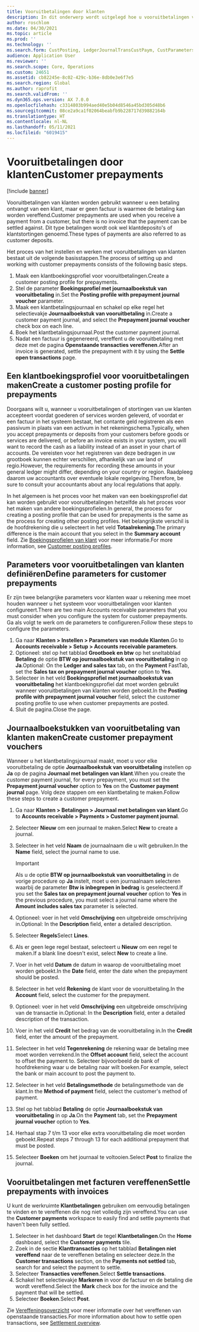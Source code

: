 ```yaml
---
title: Vooruitbetalingen door klanten
description: In dit onderwerp wordt uitgelegd hoe u vooruitbetalingen van klanten (ook wel klantdeposito's genoemd) kunt instellen en verwerken.
author: roschlom
ms.date: 04/30/2021
ms.topic: article
ms.prod: ''
ms.technology: ''
ms.search.form: CustPosting, LedgerJournalTransCustPaym, CustParameters
audience: Application User
ms.reviewer: ''
ms.search.scope: Core, Operations
ms.custom: 24651
ms.assetid: cb82245e-8c02-429c-b36e-8db0e3e6f7e5
ms.search.region: Global
ms.author: raprofit
ms.search.validFrom: ''
ms.dyn365.ops.version: AX 7.0.0
ms.openlocfilehash: c3314803b994aed40e5b04d8546a45bd305d48b6
ms.sourcegitcommit: 08ce2a9ca1f02064beabfb9b228717d39882164b
ms.translationtype: HT
ms.contentlocale: nl-NL
ms.lasthandoff: 05/11/2021
ms.locfileid: "6019415"
---
```

# <a name="customer-prepayments"></a><span data-ttu-id="73f3e-103">Vooruitbetalingen door klanten</span><span class="sxs-lookup"><span data-stu-id="73f3e-103">Customer prepayments</span></span>

[!include [banner](../includes/banner.md)]

<span data-ttu-id="73f3e-104">Vooruitbetalingen van klanten worden gebruikt wanneer u een betaling ontvangt van een klant, maar er geen factuur is waarmee de betaling kan worden vereffend.</span><span class="sxs-lookup"><span data-stu-id="73f3e-104">Customer prepayments are used when you receive a payment from a customer, but there is no invoice that the payment can be settled against.</span></span> <span data-ttu-id="73f3e-105">Dit type betalingen wordt ook wel klantdeposito's of klantstortingen genoemd.</span><span class="sxs-lookup"><span data-stu-id="73f3e-105">These types of payments are also referred to as customer deposits.</span></span>

<span data-ttu-id="73f3e-106">Het proces van het instellen en werken met vooruitbetalingen van klanten bestaat uit de volgende basisstappen.</span><span class="sxs-lookup"><span data-stu-id="73f3e-106">The process of setting up and working with customer prepayments consists of the following basic steps.</span></span>

1. <span data-ttu-id="73f3e-107">Maak een klantboekingsprofiel voor vooruitbetalingen.</span><span class="sxs-lookup"><span data-stu-id="73f3e-107">Create a customer posting profile for prepayments.</span></span>
2. <span data-ttu-id="73f3e-108">Stel de parameter **Boekingsprofiel met journaalboekstuk van vooruitbetaling** in.</span><span class="sxs-lookup"><span data-stu-id="73f3e-108">Set the **Posting profile with prepayment journal voucher** parameter.</span></span>
3. <span data-ttu-id="73f3e-109">Maak een klantbetalingsjournaal en schakel op elke regel het selectievakje **Journaalboekstuk van vooruitbetaling** in.</span><span class="sxs-lookup"><span data-stu-id="73f3e-109">Create a customer payment journal, and select the **Prepayment journal voucher** check box on each line.</span></span>
4. <span data-ttu-id="73f3e-110">Boek het klantbetalingsjournaal.</span><span class="sxs-lookup"><span data-stu-id="73f3e-110">Post the customer payment journal.</span></span>
5. <span data-ttu-id="73f3e-111">Nadat een factuur is gegenereerd, vereffent u de vooruitbetaling met deze met de pagina **Openstaande transacties vereffenen**.</span><span class="sxs-lookup"><span data-stu-id="73f3e-111">After an invoice is generated, settle the prepayment with it by using the **Settle open transactions** page.</span></span>

## <a name="create-a-customer-posting-profile-for-prepayments"></a><span data-ttu-id="73f3e-112">Een klantboekingsprofiel voor vooruitbetalingen maken</span><span class="sxs-lookup"><span data-stu-id="73f3e-112">Create a customer posting profile for prepayments</span></span>

<span data-ttu-id="73f3e-113">Doorgaans wilt u, wanneer u vooruitbetalingen of stortingen van uw klanten accepteert voordat goederen of services worden geleverd, of voordat er een factuur in het systeem bestaat, het contante geld registreren als een passivum in plaats van een activum in het rekeningschema.</span><span class="sxs-lookup"><span data-stu-id="73f3e-113">Typically, when you accept prepayments or deposits from your customers before goods or services are delivered, or before an invoice exists in your system, you will want to record the cash as a liability instead of an asset in your chart of accounts.</span></span> <span data-ttu-id="73f3e-114">De vereisten voor het registreren van deze bedragen in uw grootboek kunnen echter verschillen, afhankelijk van uw land of regio.</span><span class="sxs-lookup"><span data-stu-id="73f3e-114">However, the requirements for recording these amounts in your general ledger might differ, depending on your country or region.</span></span> <span data-ttu-id="73f3e-115">Raadpleeg daarom uw accountants over eventuele lokale regelgeving.</span><span class="sxs-lookup"><span data-stu-id="73f3e-115">Therefore, be sure to consult your accountants about any local regulations that apply.</span></span>

<span data-ttu-id="73f3e-116">In het algemeen is het proces voor het maken van een boekingsprofiel dat kan worden gebruikt voor vooruitbetalingen hetzelfde als het proces voor het maken van andere boekingsprofielen.</span><span class="sxs-lookup"><span data-stu-id="73f3e-116">In general, the process for creating a posting profile that can be used for prepayments is the same as the process for creating other posting profiles.</span></span> <span data-ttu-id="73f3e-117">Het belangrijkste verschil is de hoofdrekening die u selecteert in het veld **Totaalrekening**.</span><span class="sxs-lookup"><span data-stu-id="73f3e-117">The primary difference is the main account that you select in the **Summary account** field.</span></span> <span data-ttu-id="73f3e-118">Zie [Boekingsprofielen van klant](customer-posting-profiles.md) voor meer informatie.</span><span class="sxs-lookup"><span data-stu-id="73f3e-118">For more information, see [Customer posting profiles](customer-posting-profiles.md).</span></span>

## <a name="define-parameters-for-customer-prepayments"></a><span data-ttu-id="73f3e-119">Parameters voor vooruitbetalingen van klanten definiëren</span><span class="sxs-lookup"><span data-stu-id="73f3e-119">Define parameters for customer prepayments</span></span>

<span data-ttu-id="73f3e-120">Er zijn twee belangrijke parameters voor klanten waar u rekening mee moet houden wanneer u het systeem voor vooruitbetalingen voor klanten configureert.</span><span class="sxs-lookup"><span data-stu-id="73f3e-120">There are two main Accounts receivable parameters that you must consider when you configure the system for customer prepayments.</span></span> <span data-ttu-id="73f3e-121">Ga als volgt te werk om de parameters te configureren.</span><span class="sxs-lookup"><span data-stu-id="73f3e-121">Follow these steps to configure the parameters.</span></span>

1. <span data-ttu-id="73f3e-122">Ga naar **Klanten \> Instellen \> Parameters van module Klanten**.</span><span class="sxs-lookup"><span data-stu-id="73f3e-122">Go to **Accounts receivable \> Setup \> Accounts receivable parameters**.</span></span>
2. <span data-ttu-id="73f3e-123">Optioneel: stel op het tabblad **Grootboek en btw** op het sneltabblad **Betaling** de optie **BTW op journaalboekstuk van vooruitbetaling** in op **Ja**.</span><span class="sxs-lookup"><span data-stu-id="73f3e-123">Optional: On the **Ledger and sales tax** tab, on the **Payment** FastTab, set the **Sales tax on prepayment journal voucher** option to **Yes**.</span></span>
3. <span data-ttu-id="73f3e-124">Selecteer in het veld **Boekingsprofiel met journaalboekstuk van vooruitbetaling** het klantboekingsprofiel dat moet worden gebruikt wanneer vooruitbetalingen van klanten worden geboekt.</span><span class="sxs-lookup"><span data-stu-id="73f3e-124">In the **Posting profile with prepayment journal voucher** field, select the customer posting profile to use when customer prepayments are posted.</span></span>
4. <span data-ttu-id="73f3e-125">Sluit de pagina.</span><span class="sxs-lookup"><span data-stu-id="73f3e-125">Close the page.</span></span>

## <a name="create-customer-prepayment-vouchers"></a><span data-ttu-id="73f3e-126">Journaalboekstukken van vooruitbetaling van klanten maken</span><span class="sxs-lookup"><span data-stu-id="73f3e-126">Create customer prepayment vouchers</span></span>

<span data-ttu-id="73f3e-127">Wanneer u het klantbetalingsjournaal maakt, moet u voor elke vooruitbetaling de optie **Journaalboekstuk van vooruitbetaling** instellen op **Ja** op de pagina **Journaal met betalingen van klant**.</span><span class="sxs-lookup"><span data-stu-id="73f3e-127">When you create the customer payment journal, for every prepayment, you must set the **Prepayment journal voucher** option to **Yes** on the **Customer payment journal** page.</span></span> <span data-ttu-id="73f3e-128">Volg deze stappen om een klantbetaling te maken.</span><span class="sxs-lookup"><span data-stu-id="73f3e-128">Follow these steps to create a customer prepayment.</span></span>

1. <span data-ttu-id="73f3e-129">Ga naar **Klanten \> Betalingen \> Journaal met betalingen van klant**.</span><span class="sxs-lookup"><span data-stu-id="73f3e-129">Go to **Accounts receivable \> Payments \> Customer payment journal**.</span></span>
2. <span data-ttu-id="73f3e-130">Selecteer **Nieuw** om een journaal te maken.</span><span class="sxs-lookup"><span data-stu-id="73f3e-130">Select **New** to create a journal.</span></span>
3. <span data-ttu-id="73f3e-131">Selecteer in het veld **Naam** de journaalnaam die u wilt gebruiken.</span><span class="sxs-lookup"><span data-stu-id="73f3e-131">In the **Name** field, select the journal name to use.</span></span>

    > [!IMPORTANT]
    > <span data-ttu-id="73f3e-132">Als u de optie **BTW op journaalboekstuk van vooruitbetaling** in de vorige procedure op **Ja** instelt, moet u een journaalnaam selecteren waarbij de parameter **Btw is inbegrepen in bedrag** is geselecteerd.</span><span class="sxs-lookup"><span data-stu-id="73f3e-132">If you set the **Sales tax on prepayment journal voucher** option to **Yes** in the previous procedure, you must select a journal name where the **Amount includes sales tax** parameter is selected.</span></span> 

4. <span data-ttu-id="73f3e-133">Optioneel: voer in het veld **Omschrijving** een uitgebreide omschrijving in.</span><span class="sxs-lookup"><span data-stu-id="73f3e-133">Optional: In the **Description** field, enter a detailed description.</span></span>
5. <span data-ttu-id="73f3e-134">Selecteer **Regels**</span><span class="sxs-lookup"><span data-stu-id="73f3e-134">Select **Lines**.</span></span>
6. <span data-ttu-id="73f3e-135">Als er geen lege regel bestaat, selecteert u **Nieuw** om een regel te maken.</span><span class="sxs-lookup"><span data-stu-id="73f3e-135">If a blank line doesn't exist, select **New** to create a line.</span></span>
7. <span data-ttu-id="73f3e-136">Voer in het veld **Datum** de datum in waarop de vooruitbetaling moet worden geboekt.</span><span class="sxs-lookup"><span data-stu-id="73f3e-136">In the **Date** field, enter the date when the prepayment should be posted.</span></span>
8. <span data-ttu-id="73f3e-137">Selecteer in het veld **Rekening** de klant voor de vooruitbetaling.</span><span class="sxs-lookup"><span data-stu-id="73f3e-137">In the **Account** field, select the customer for the prepayment.</span></span>
9. <span data-ttu-id="73f3e-138">Optioneel: voer in het veld **Omschrijving** een uitgebreide omschrijving van de transactie in.</span><span class="sxs-lookup"><span data-stu-id="73f3e-138">Optional: In the **Description** field, enter a detailed description of the transaction.</span></span>
10. <span data-ttu-id="73f3e-139">Voer in het veld **Credit** het bedrag van de vooruitbetaling in.</span><span class="sxs-lookup"><span data-stu-id="73f3e-139">In the **Credit** field, enter the amount of the prepayment.</span></span>
11. <span data-ttu-id="73f3e-140">Selecteer in het veld **Tegenrekening** de rekening waar de betaling mee moet worden verrekend.</span><span class="sxs-lookup"><span data-stu-id="73f3e-140">In the **Offset account** field, select the account to offset the payment to.</span></span> <span data-ttu-id="73f3e-141">Selecteer bijvoorbeeld de bank of hoofdrekening waar u de betaling naar wilt boeken.</span><span class="sxs-lookup"><span data-stu-id="73f3e-141">For example, select the bank or main account to post the payment to.</span></span>
12. <span data-ttu-id="73f3e-142">Selecteer in het veld **Betalingsmethode** de betalingsmethode van de klant.</span><span class="sxs-lookup"><span data-stu-id="73f3e-142">In the **Method of payment** field, select the customer's method of payment.</span></span>
13. <span data-ttu-id="73f3e-143">Stel op het tabblad **Betaling** de optie **Journaalboekstuk van vooruitbetaling** in op **Ja**.</span><span class="sxs-lookup"><span data-stu-id="73f3e-143">On the **Payment** tab, set the **Prepayment journal voucher** option to **Yes**.</span></span>
14. <span data-ttu-id="73f3e-144">Herhaal stap 7 t/m 13 voor elke extra vooruitbetaling die moet worden geboekt.</span><span class="sxs-lookup"><span data-stu-id="73f3e-144">Repeat steps 7 through 13 for each additional prepayment that must be posted.</span></span>
15. <span data-ttu-id="73f3e-145">Selecteer **Boeken** om het journaal te voltooien.</span><span class="sxs-lookup"><span data-stu-id="73f3e-145">Select **Post** to finalize the journal.</span></span>

## <a name="settle-prepayments-with-invoices"></a><span data-ttu-id="73f3e-146">Vooruitbetalingen met facturen vereffenen</span><span class="sxs-lookup"><span data-stu-id="73f3e-146">Settle prepayments with invoices</span></span>

<span data-ttu-id="73f3e-147">U kunt de werkruimte **Klantbetalingen** gebruiken om eenvoudig betalingen te vinden en te vereffenen die nog niet volledig zijn vereffend.</span><span class="sxs-lookup"><span data-stu-id="73f3e-147">You can use the **Customer payments** workspace to easily find and settle payments that haven't been fully settled.</span></span>

1. <span data-ttu-id="73f3e-148">Selecteer in het dashboard **Start** de tegel **Klantbetalingen**.</span><span class="sxs-lookup"><span data-stu-id="73f3e-148">On the **Home** dashboard, select the **Customer payments** tile.</span></span>
2. <span data-ttu-id="73f3e-149">Zoek in de sectie **Klanttransacties** op het tabblad **Betalingen niet vereffend** naar de te vereffenen betaling en selecteer deze.</span><span class="sxs-lookup"><span data-stu-id="73f3e-149">In the **Customer transactions** section, on the **Payments not settled** tab, search for and select the payment to settle.</span></span>
3. <span data-ttu-id="73f3e-150">Selecteer **Transacties vereffenen**.</span><span class="sxs-lookup"><span data-stu-id="73f3e-150">Select **Settle transactions**.</span></span>
4. <span data-ttu-id="73f3e-151">Schakel het selectievakje **Markeren** in voor de factuur en de betaling die wordt vereffend.</span><span class="sxs-lookup"><span data-stu-id="73f3e-151">Select the **Mark** check box for the invoice and the payment that will be settled.</span></span>
5. <span data-ttu-id="73f3e-152">Selecteer **Boeken**.</span><span class="sxs-lookup"><span data-stu-id="73f3e-152">Select **Post**.</span></span>

<span data-ttu-id="73f3e-153">Zie [Vereffeningsoverzicht](/cash-bank-management/settlement-overview.md) voor meer informatie over het vereffenen van openstaande transacties.</span><span class="sxs-lookup"><span data-stu-id="73f3e-153">For more information about how to settle open transactions, see [Settlement overview](/cash-bank-management/settlement-overview.md).</span></span>
